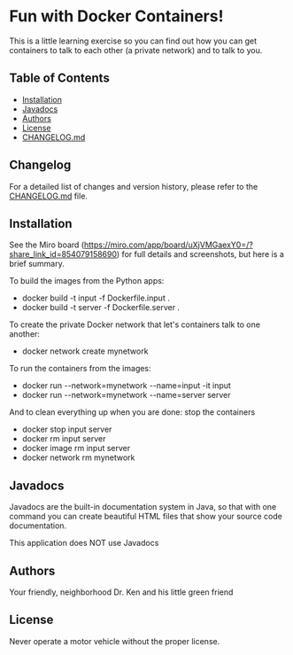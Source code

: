 # Fun with Docker Containers!

This is a little learning exercise so you can find out how you can get containers to
talk to each other (a private network) and to talk to you.

## Table of Contents

- [Installation](#installation)
- [Javadocs](#javadocs)
- [Authors](#authors)
- [License](#license)
- [CHANGELOG.md](CHANGELOG.md)


## Changelog

For a detailed list of changes and version history, please refer to the [CHANGELOG.md](CHANGELOG.md) file.

## Installation

See the Miro board (https://miro.com/app/board/uXjVMGaexY0=/?share_link_id=854079158690) for full details and screenshots, but here is a brief summary.

To build the images from the Python apps:
- docker build -t input -f Dockerfile.input .
- docker build -t server -f Dockerfile.server .

To create the private Docker network that let's containers talk to one another:
- docker network create mynetwork

To run the containers from the images:
- docker run --network=mynetwork --name=input -it input
- docker run --network=mynetwork --name=server server

And to clean everything up when you are done:
stop the containers
- docker stop input server
- docker rm input server
- docker image rm input server
- docker network rm mynetwork

## Javadocs

Javadocs are the built-in documentation system in Java, so that with one
command you can create beautiful HTML files that show your source code
documentation.

This application does NOT use Javadocs

## Authors

Your friendly, neighborhood Dr. Ken and his little green friend

## License

Never operate a motor vehicle without the proper license.
